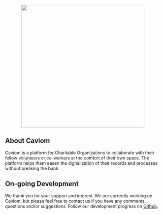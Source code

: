 <p align="center"><a href="https://laravel.com" target="_blank"><img src="https://caviom.miguellumbao.com/backend/assets/images/Caviom.png" width="400"></a></p>

## About Caviom
Caviom is a platform for Charitable Organizations to collaborate with their fellow volunteers or co-workers at the comfort of their own space. The platform helps them easen the digitalization of their records and processes without breaking the bank. 

## On-going Development

We thank you for your support and interest. We are currently working on Caviom, but please feel free to contact us if you have any comments, questions and/or suggestions. Follow our development progress on [Github](https://github.com/josephmiguelchan/Caviom).
